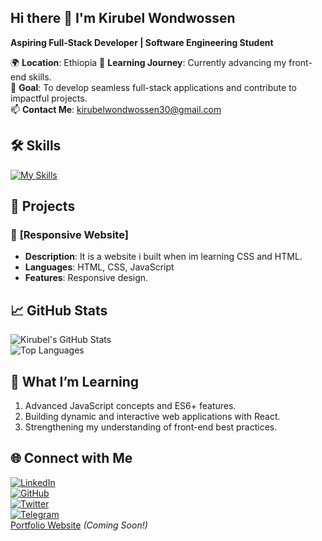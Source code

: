 ## Hi there 👋 I'm Kirubel Wondwossen 

**Aspiring Full-Stack Developer | Software Engineering Student**

🌍 **Location**: Ethiopia 
🌱 **Learning Journey**: Currently advancing my front-end skills.  
🎯 **Goal**: To develop seamless full-stack applications and contribute to impactful projects.  
📫 **Contact Me**: [kirubelwondwossen30@gmail.com](mailto:kirubelwondwossen30@gmail.com)


## 🛠️ **Skills**  
 
[![My Skills](https://skillicons.dev/icons?i=js,html,css,cpp,java,git,github,vscode)](https://skillicons.dev)

## 🌟 **Projects**  

### 📌 **[Responsive Website]**  
- **Description**: It is a website i built when im learning CSS and HTML.  
- **Languages**: HTML, CSS, JavaScript  
- **Features**: Responsive design.

## 📈 **GitHub Stats** 
![Kirubel's GitHub Stats](https://github-readme-stats.vercel.app/api?username=KirubelWondwossen&show_icons=true&theme=radical)  
![Top Languages](https://github-readme-stats.vercel.app/api/top-langs/?username=KirubelWondwossen&layout=compact&theme=radical)  

## 🌱 **What I’m Learning**  
1. Advanced JavaScript concepts and ES6+ features.  
2. Building dynamic and interactive web applications with React.  
3. Strengthening my understanding of front-end best practices.

## 🌐 **Connect with Me**  

[![LinkedIn](https://img.shields.io/badge/LinkedIn-0077B5?logo=linkedin&logoColor=white)](https://www.linkedin.com/in/kirubel-wondwossen)  
[![GitHub](https://img.shields.io/badge/GitHub-333?logo=github&logoColor=white)](https://github.com/KirubelWondwossen)  
[![Twitter](https://img.shields.io/badge/Twitter-1DA1F2?logo=twitter&logoColor=white)](https://twitter.com/KW92607)  
[![Telegram](https://img.shields.io/badge/Telegram-0088CC?logo=telegram&logoColor=white)](https://t.me/Kirubel123445)  
[Portfolio Website](#) *(Coming Soon!)* 
